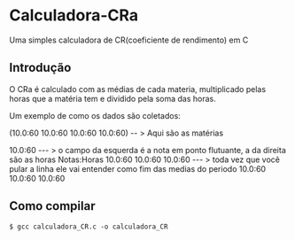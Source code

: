 # Calculadora-CRa
Uma simples calculadora de CR(coeficiente de rendimento) em C

## Introdução

O CRa é calculado com as médias de cada materia, multiplicado pelas horas que a matéria tem e dividido pela soma das horas.

Um exemplo de como os dados são coletados:

(10.0:60 
10.0:60
10.0:60
10.0:60) -- > Aqui são as matérias

10.0:60 --- > o campo da esquerda é a nota em ponto flutuante, a da direita são as horas Notas:Horas
10.0:60
10.0:60
10.0:60
        --- > toda vez que você pular a linha ele vai entender como fim das medias do periodo
10.0:60
10.0:60
10.0:60

## Como compilar

```
$ gcc calculadora_CR.c -o calculadora_CR
```